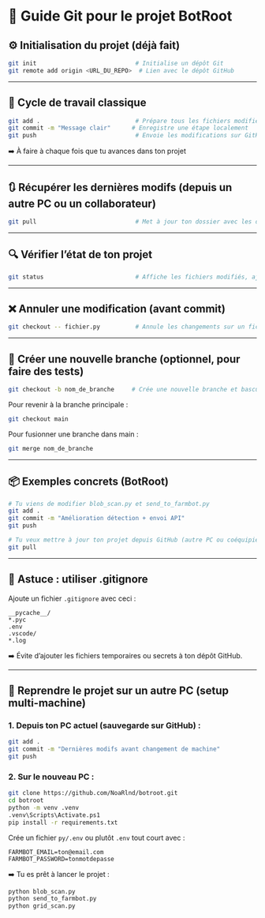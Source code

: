 
# 📘 Guide Git pour le projet BotRoot

## ⚙️ Initialisation du projet (déjà fait)

```bash
git init                            # Initialise un dépôt Git
git remote add origin <URL_DU_REPO>  # Lien avec le dépôt GitHub
```

---

## 🔄 Cycle de travail classique

```bash
git add .                           # Prépare tous les fichiers modifiés pour le commit
git commit -m "Message clair"      # Enregistre une étape localement
git push                            # Envoie les modifications sur GitHub
```

➡️ À faire à chaque fois que tu avances dans ton projet

---

## 🔃 Récupérer les dernières modifs (depuis un autre PC ou un collaborateur)

```bash
git pull                            # Met à jour ton dossier avec les dernières modifs du dépôt GitHub
```

---

## 🔍 Vérifier l’état de ton projet

```bash
git status                          # Affiche les fichiers modifiés, ajoutés ou non suivis
```

---

## ❌ Annuler une modification (avant commit)

```bash
git checkout -- fichier.py          # Annule les changements sur un fichier donné
```

---

## 🌿 Créer une nouvelle branche (optionnel, pour faire des tests)

```bash
git checkout -b nom_de_branche     # Crée une nouvelle branche et bascule dessus
```

Pour revenir à la branche principale :
```bash
git checkout main
```

Pour fusionner une branche dans main :
```bash
git merge nom_de_branche
```

---

## 📦 Exemples concrets (BotRoot)

```bash
# Tu viens de modifier blob_scan.py et send_to_farmbot.py
git add .
git commit -m "Amélioration détection + envoi API"
git push
```

```bash
# Tu veux mettre à jour ton projet depuis GitHub (autre PC ou coéquipier)
git pull
```

---

## 🧠 Astuce : utiliser .gitignore
Ajoute un fichier `.gitignore` avec ceci :

```
__pycache__/
*.pyc
.env
.vscode/
*.log
```

➡️ Évite d’ajouter les fichiers temporaires ou secrets à ton dépôt GitHub.

---

## 🧳 Reprendre le projet sur un autre PC (setup multi-machine)

### 1. Depuis ton PC actuel (sauvegarde sur GitHub) :

```bash
git add .
git commit -m "Dernières modifs avant changement de machine"
git push
```

### 2. Sur le nouveau PC :

```bash
git clone https://github.com/NoaRlnd/botroot.git
cd botroot
python -m venv .venv
.venv\Scripts\Activate.ps1
pip install -r requirements.txt
```

Crée un fichier `py/.env` ou plutôt `.env` tout court avec :

```
FARMBOT_EMAIL=ton@email.com 
FARMBOT_PASSWORD=tonmotdepasse
```

➡️ Tu es prêt à lancer le projet :

```bash
python blob_scan.py
python send_to_farmbot.py
python grid_scan.py
```